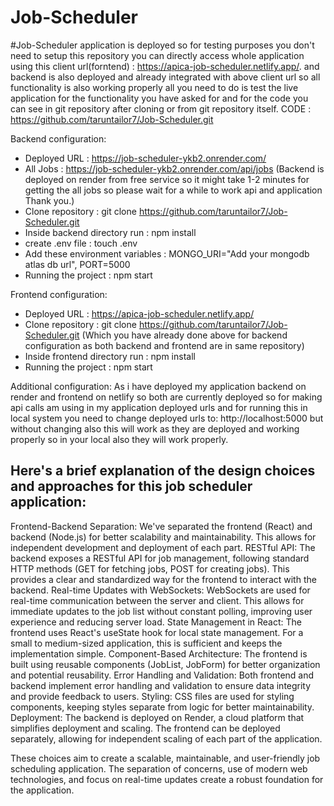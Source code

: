 # Job-Scheduler

#Job-Scheduler application is deployed so for testing purposes you don't need to setup this repository you can directly access whole application using this client url(forntend) : https://apica-job-scheduler.netlify.app/.
and backend is also deployed and already integrated with above client url so all functionality is also working properly all you need to do is test the live application for the functionality you have asked for and for the code you can see in git repository after cloning or from git repository itself.
CODE : https://github.com/taruntailor7/Job-Scheduler.git

Backend configuration:
- Deployed URL : https://job-scheduler-ykb2.onrender.com/
- All Jobs : https://job-scheduler-ykb2.onrender.com/api/jobs (Backend is deployed on render from free service so it might take 1-2 minutes for getting the all jobs so please wait for a while to                                                                  work api and application Thank you.)
- Clone repository : git clone https://github.com/taruntailor7/Job-Scheduler.git
- Inside backend directory run : npm install
- create .env file : touch .env
- Add these environment variables : MONGO_URI="Add your mongodb atlas db url", PORT=5000
- Running the project : npm start

Frontend configuration:
- Deployed URL : https://apica-job-scheduler.netlify.app/
- Clone repository : git clone https://github.com/taruntailor7/Job-Scheduler.git (Which you have already done above for backend configuration as both backend and frontend are in same repository)
- Inside frontend directory run : npm install
- Running the project : npm start

Additional configuration:
As i have deployed my application backend on render and frontend on netlify so both are currently deployed so for making api calls am using in my application deployed urls and for running this in local system you need to change deployed urls to: http://localhost:5000 but without changing also this will work as they are deployed and working properly so in your local also they will work properly.


## Here's a brief explanation of the design choices and approaches for this job scheduler application:

Frontend-Backend Separation:
  We've separated the frontend (React) and backend (Node.js) for better scalability and maintainability. This allows for independent development and deployment of each part.
RESTful API:
  The backend exposes a RESTful API for job management, following standard HTTP methods (GET for fetching jobs, POST for creating jobs). This provides a clear and standardized way for the frontend to interact with the backend.
Real-time Updates with WebSockets:
  WebSockets are used for real-time communication between the server and client. This allows for immediate updates to the job list without constant polling, improving user experience and reducing server load.
State Management in React:
  The frontend uses React's useState hook for local state management. For a small to medium-sized application, this is sufficient and keeps the implementation simple.
Component-Based Architecture:
  The frontend is built using reusable components (JobList, JobForm) for better organization and potential reusability.
Error Handling and Validation:
  Both frontend and backend implement error handling and validation to ensure data integrity and provide feedback to users.
Styling:
  CSS files are used for styling components, keeping styles separate from logic for better maintainability.
Deployment:
  The backend is deployed on Render, a cloud platform that simplifies deployment and scaling. The frontend can be deployed separately, allowing for independent scaling of each part of the application.

These choices aim to create a scalable, maintainable, and user-friendly job scheduling application. The separation of concerns, use of modern web technologies, and focus on real-time updates create a robust foundation for the application.

